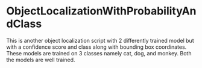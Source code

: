 # ObjectLocalizationWithProbabilityAndClass
This is another object localization script with 2 differently trained model but with a confidence score and class along with bounding box coordinates. These models are trained on 3 classes namely cat, dog, and monkey. Both the models are well trained.
